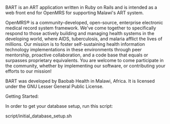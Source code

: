 BART is an ART application written in Ruby on Rails and is intended as a web front end for OpenMRS for supporting Malawi's ART system. 

OpenMRS® is a community-developed, open-source, enterprise electronic medical 
record system framework. We've come together to specifically respond to those 
actively building and managing health systems in the developing world, where 
AIDS, tuberculosis, and malaria afflict the lives of millions. Our mission is 
to foster self-sustaining health information technology implementations in 
these environments through peer mentorship, proactive collaboration, and a code 
base that equals or surpasses proprietary equivalents. You are welcome to come 
participate in the community, whether by implementing our software, or 
contributing your efforts to our mission!

BART was developed by Baobab Health in Malawi, Africa. It is licensed under the GNU Lesser General Public License.

Getting Started:

In order to get your database setup, run this script:

script/initial_database_setup.sh

